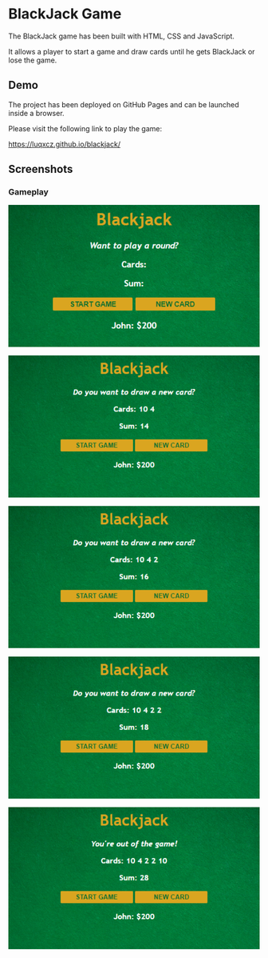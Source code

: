 # BlackJack Game 

The BlackJack game has been built with HTML, CSS and JavaScript. 

It allows a player to start a game and draw cards until he gets BlackJack or lose the game.


## Demo

The project has been deployed on GitHub Pages and can be launched inside a browser.

Please visit the following link to play the game: 

https://luqxcz.github.io/blackjack/


## Screenshots

### Gameplay
![Homepage](/screenshots/homepage.png?raw=true "HomePage")

![Start Game](/screenshots/start-game.png?raw=true "Start Game")

![Draw Card](/screenshots/draw-card.png?raw=true "Draw Card")

![Draw Card2](/screenshots/draw-card2.png?raw=true "Draw Card")

![Draw Card3](/screenshots/draw-card3.png?raw=true "Draw Card")

